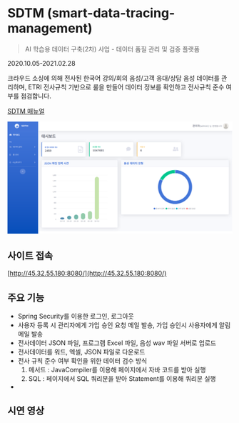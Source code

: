 # SDTM (smart-data-tracing-management)
> AI 학습용 데이터 구축(2차) 사업 - 데이터 품질 관리 및 검증 플랫폼  

2020.10.05-2021.02.28

크라우드 소싱에 의해 전사된 한국어 강의/회의 음성/고객 응대/상담 음성 데이터를 관리하며, ETRI 전사규칙 기반으로 룰을 만들어 데이터 정보를 확인하고 전사규칙 준수 여부를 점검합니다.  
  
[SDTM 매뉴얼](https://docs.google.com/document/d/1EF0ysPyC-t6nF3UxD-LlGf-ztwdlsFJXvLM8UCWFMew/edit?usp=sharing)

![](./screenshot.png)


## 사이트 접속
[http://45.32.55.180:8080/](http://45.32.55.180:8080/)

## 주요 기능

* Spring Security를 이용한 로그인, 로그아웃
* 사용자 등록 시 관리자에게 가입 승인 요청 메일 발송, 가입 승인시 사용자에게 알림 메일 발송
* 전사데이터 JSON 파일, 프로그램 Excel 파일, 음성 wav 파일 서버로 업로드
* 전사데이터를 워드, 엑셀, JSON 파일로 다운로드
* 전사 규칙 준수 여부 확인을 위한 데이터 검수 방식
  1. 메서드 : JavaCompiler를 이용해 페이지에서 자바 코드를 받아 실행
  2. SQL : 페이지에서 SQL 쿼리문을 받아 Statement를 이용해 쿼리문 실행
* 
  
## 시연 영상
  
  


